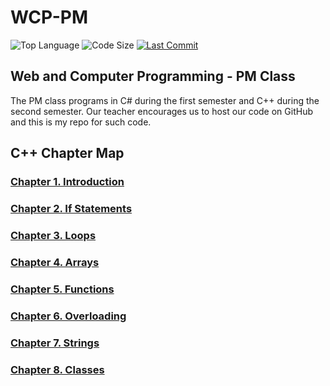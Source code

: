 # WCP-PM

![Top Language](https://img.shields.io/github/languages/top/doccodes/wcp-pm.svg?style=flat)
![Code Size](https://img.shields.io/github/languages/code-size/doccodes/wcp-pm.svg?style=flat)
[![Last Commit](https://img.shields.io/github/last-commit/doccodes/wcp-pm.svg?style=flat)](https://github.com/doccodes/wcp-pm/commit/master)

## Web and Computer Programming - PM Class
The PM class programs in C# during the first semester and C++ during the second semester. Our teacher encourages us to host our code on GitHub and this is my repo for such code.

## C++ Chapter Map
### [Chapter 1. Introduction](C++/CH1)
### [Chapter 2. If Statements](C++/CH2)
### [Chapter 3. Loops](C++/CH3)
### [Chapter 4. Arrays](C++/CH4)
### [Chapter 5. Functions](C++/CH5)
### [Chapter 6. Overloading](C++/CH6)
### [Chapter 7. Strings](C++/CH7)
### [Chapter 8. Classes](C++/CH8)
